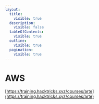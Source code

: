 ```yaml
---
layout:
  title:
    visible: true
  description:
    visible: false
  tableOfContents:
    visible: true
  outline:
    visible: true
  pagination:
    visible: true
---
```


# AWS

[https://training.hacktricks.xyz/courses/arte](https://training.hacktricks.xyz/courses/arte)

